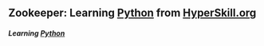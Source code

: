 ## Zookeeper: Learning [Python] from [HyperSkill.org]
##### Learning [Python]


[HyperSkill.org]:https://hyperskill.org/
[Python]:https://python.org

